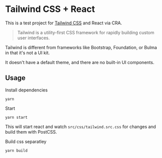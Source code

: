# Tailwind CSS + React

This is a test project for [Tailwind CSS](https://tailwindcss.com/docs/what-is-tailwind/) and React via CRA.

> Tailwind is a utility-first CSS framework for rapidly building custom user interfaces.

Tailwind is different from frameworks like Bootstrap, Foundation, or Bulma in that it's not a UI kit.

It doesn't have a default theme, and there are no built-in UI components.

## Usage

Install dependencies

    yarn

Start

    yarn start

This will start react and watch `src/css/tailwind.src.css` for changes and build them with PostCSS.

Build css separatley

    yarn build
